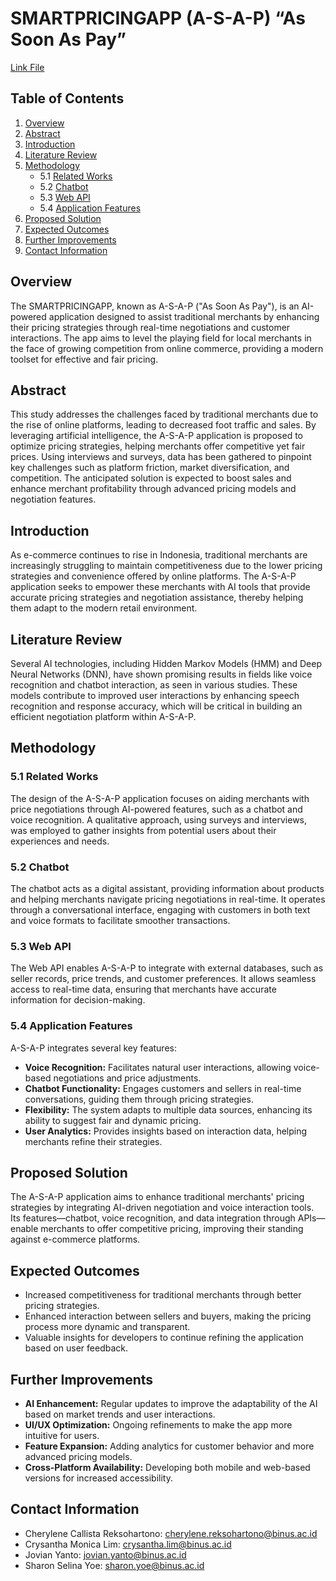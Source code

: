 # SMARTPRICINGAPP (A-S-A-P) “As Soon As Pay”
[Link File](https://drive.google.com/file/d/1anmixh_maD6vDqaIjEk0WDwYbZQqJpa3/view?usp=sharing)

## Table of Contents
1. [Overview](#overview)
2. [Abstract](#abstract)
3. [Introduction](#introduction)
4. [Literature Review](#literature-review)
5. [Methodology](#methodology)
   - 5.1 [Related Works](#related-works)
   - 5.2 [Chatbot](#chatbot)
   - 5.3 [Web API](#web-api)
   - 5.4 [Application Features](#application-features)
6. [Proposed Solution](#proposed-solution)
7. [Expected Outcomes](#expected-outcomes)
8. [Further Improvements](#further-improvements)
9. [Contact Information](#contact-information)

## Overview
The SMARTPRICINGAPP, known as A-S-A-P ("As Soon As Pay"), is an AI-powered application designed to assist traditional merchants by enhancing their pricing strategies through real-time negotiations and customer interactions. The app aims to level the playing field for local merchants in the face of growing competition from online commerce, providing a modern toolset for effective and fair pricing.

## Abstract
This study addresses the challenges faced by traditional merchants due to the rise of online platforms, leading to decreased foot traffic and sales. By leveraging artificial intelligence, the A-S-A-P application is proposed to optimize pricing strategies, helping merchants offer competitive yet fair prices. Using interviews and surveys, data has been gathered to pinpoint key challenges such as platform friction, market diversification, and competition. The anticipated solution is expected to boost sales and enhance merchant profitability through advanced pricing models and negotiation features.

## Introduction
As e-commerce continues to rise in Indonesia, traditional merchants are increasingly struggling to maintain competitiveness due to the lower pricing strategies and convenience offered by online platforms. The A-S-A-P application seeks to empower these merchants with AI tools that provide accurate pricing strategies and negotiation assistance, thereby helping them adapt to the modern retail environment.

## Literature Review
Several AI technologies, including Hidden Markov Models (HMM) and Deep Neural Networks (DNN), have shown promising results in fields like voice recognition and chatbot interaction, as seen in various studies. These models contribute to improved user interactions by enhancing speech recognition and response accuracy, which will be critical in building an efficient negotiation platform within A-S-A-P.

## Methodology
### 5.1 Related Works
The design of the A-S-A-P application focuses on aiding merchants with price negotiations through AI-powered features, such as a chatbot and voice recognition. A qualitative approach, using surveys and interviews, was employed to gather insights from potential users about their experiences and needs.

### 5.2 Chatbot
The chatbot acts as a digital assistant, providing information about products and helping merchants navigate pricing negotiations in real-time. It operates through a conversational interface, engaging with customers in both text and voice formats to facilitate smoother transactions.

### 5.3 Web API
The Web API enables A-S-A-P to integrate with external databases, such as seller records, price trends, and customer preferences. It allows seamless access to real-time data, ensuring that merchants have accurate information for decision-making.

### 5.4 Application Features
A-S-A-P integrates several key features:
- **Voice Recognition:** Facilitates natural user interactions, allowing voice-based negotiations and price adjustments.
- **Chatbot Functionality:** Engages customers and sellers in real-time conversations, guiding them through pricing strategies.
- **Flexibility:** The system adapts to multiple data sources, enhancing its ability to suggest fair and dynamic pricing.
- **User Analytics:** Provides insights based on interaction data, helping merchants refine their strategies.

## Proposed Solution
The A-S-A-P application aims to enhance traditional merchants' pricing strategies by integrating AI-driven negotiation and voice interaction tools. Its features—chatbot, voice recognition, and data integration through APIs—enable merchants to offer competitive pricing, improving their standing against e-commerce platforms.

## Expected Outcomes
- Increased competitiveness for traditional merchants through better pricing strategies.
- Enhanced interaction between sellers and buyers, making the pricing process more dynamic and transparent.
- Valuable insights for developers to continue refining the application based on user feedback.

## Further Improvements
- **AI Enhancement:** Regular updates to improve the adaptability of the AI based on market trends and user interactions.
- **UI/UX Optimization:** Ongoing refinements to make the app more intuitive for users.
- **Feature Expansion:** Adding analytics for customer behavior and more advanced pricing models.
- **Cross-Platform Availability:** Developing both mobile and web-based versions for increased accessibility.

## Contact Information
- Cherylene Callista Reksohartono: [cherylene.reksohartono@binus.ac.id](mailto:cherylene.reksohartono@binus.ac.id)
- Crysantha Monica Lim: [crysantha.lim@binus.ac.id](mailto:crysantha.lim@binus.ac.id)
- Jovian Yanto: [jovian.yanto@binus.ac.id](mailto:jovian.yanto@binus.ac.id)
- Sharon Selina Yoe: [sharon.yoe@binus.ac.id](mailto:sharon.yoe@binus.ac.id)
